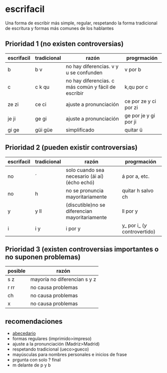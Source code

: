# escrifacil
Una forma de escribir más simple, regular, respetando la forma tradicional de escritura y formas más comunes de los hablantes

## Prioridad 1 (no existen controversias)

|escrifacil|tradicional|razón|progrmación|
|-|-|-|-|
|b|b v|no hay diferencias. v y u se confunden|v por b|
|c|c k qu|no hay diferencias. c más común y fácil de escribir|k,qu por c|
|ze zi|ce ci|ajuste a pronunciación|ce por ze y ci por zi|
|je ji|ge gi|ajuste a pronunciación|ge por je y gi por ji|
|gi ge|güi güe|simplificado|quitar ü|

## Prioridad 2 (pueden existir controversias)

|escrifacil|tradicional|razón|progrmación|
|-|-|-|-|
|no|´|solo cuando sea necesario (ái aí)(écho echó)|á por a, etc.|
|no|h|no se pronuncia mayoritariamente|quitar h salvo ch|
|y|y ll|(discutible)no se diferencian mayoritariamente|ll por y|
|i|i y|i por y|y_ por i_ (_y_ controvertido)|


## Prioridad 3 (existen controversias importantes o no suponen problemas)

|posible|razón|
|-|-|
|s z|mayoría no diferencian s y z|
|r rr|no causa problemas|
|ch|no causa problemas|
|x|no causa problemas|


## recomendaciones
- [abecedario](abecedario.md)
- formas regulares (imprimido>impreso)
- ajuste a la pronunciación (Madriz>Madrid)
- respetando tradicional (ueco>gueco)
- mayúsculas para nombres personales e inicios de frase
- prgunta con solo ? final
- m delante de p y b